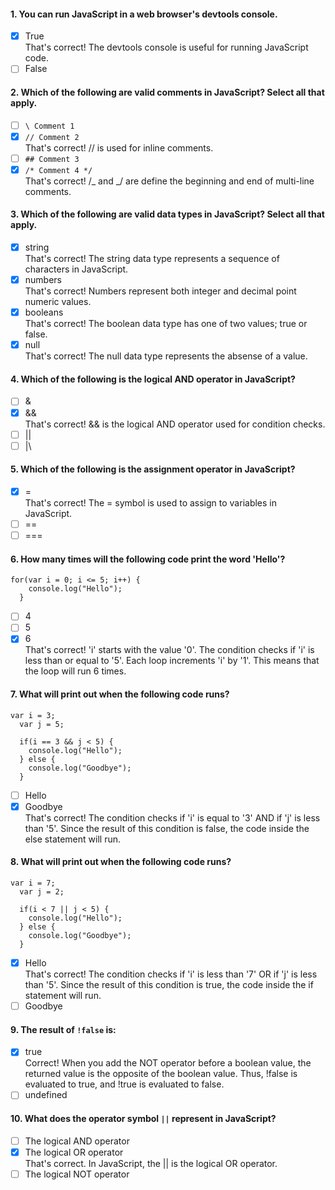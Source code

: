 #### 1. You can run JavaScript in a web browser's devtools console.

- [x] True <br>
      That's correct! The devtools console is useful for running JavaScript code.
- [ ] False

#### 2. Which of the following are valid comments in JavaScript? Select all that apply.

- [ ] `\ Comment 1`
- [x] `// Comment 2` <br>
      That's correct! // is used for inline comments.
- [ ] `## Comment 3`
- [x] `/* Comment 4 */` <br>
      That's correct! /_ and _/ are define the beginning and end of multi-line comments.

#### 3. Which of the following are valid data types in JavaScript? Select all that apply.

- [x] string <br>
      That's correct! The string data type represents a sequence of characters in JavaScript.
- [x] numbers <br>
      That's correct! Numbers represent both integer and decimal point numeric values.
- [x] booleans <br>
      That's correct! The boolean data type has one of two values; true or false.
- [x] null <br>
      That's correct! The null data type represents the absense of a value.

#### 4. Which of the following is the logical AND operator in JavaScript?

- [ ] &
- [x] && <br>
      That's correct! && is the logical AND operator used for condition checks.
- [ ] ||
- [ ] |\

#### 5. Which of the following is the assignment operator in JavaScript?

- [x] = <br>
      That's correct! The = symbol is used to assign to variables in JavaScript.
- [ ] ==
- [ ] ===

#### 6. How many times will the following code print the word 'Hello'?

```
for(var i = 0; i <= 5; i++) {
    console.log("Hello");
  }
```

- [ ] 4
- [ ] 5
- [x] 6 <br>
      That's correct! 'i' starts with the value '0'. The condition checks if 'i' is less than or equal to '5'. Each loop increments 'i' by '1'. This means that the loop will run 6 times.

#### 7. What will print out when the following code runs?

```
var i = 3;
  var j = 5;

  if(i == 3 && j < 5) {
    console.log("Hello");
  } else {
    console.log("Goodbye");
  }
```

- [ ] Hello
- [x] Goodbye <br>
      That's correct! The condition checks if 'i' is equal to '3' AND if 'j' is less than '5'. Since the result of this condition is false, the code inside the else statement will run.

#### 8. What will print out when the following code runs?

```
var i = 7;
  var j = 2;

  if(i < 7 || j < 5) {
    console.log("Hello");
  } else {
    console.log("Goodbye");
  }
```

- [x] Hello <br>
      That's correct! The condition checks if 'i' is less than '7' OR if 'j' is less than '5'. Since the result of this condition is true, the code inside the if statement will run.
- [ ] Goodbye

#### 9. T​he result of `!false` is:

- [x] true <br>
      C​orrect! When you add the NOT operator before a boolean value, the returned value is the opposite of the boolean value. Thus, !false is evaluated to true, and !true is evaluated to false.
- [ ] undefined

#### 10. What does the operator symbol `||` represent in JavaScript?

- [ ] The logical AND operator
- [x] The logical OR operator <br>
      That's correct. In JavaScript, the || is the logical OR operator.
- [ ] The logical NOT operator
